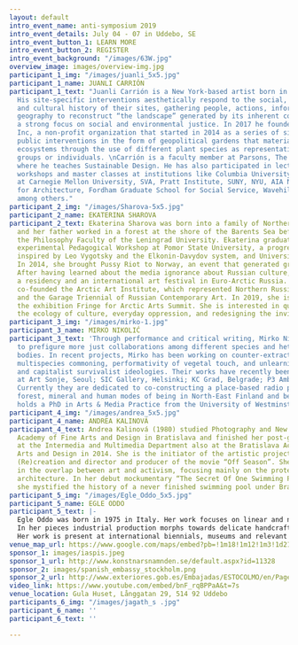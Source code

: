 ```yaml
---
layout: default
intro_event_name: anti-symposium 2019
intro_event_details: July 04 - 07 in Uddebo, SE
intro_event_button_1: LEARN MORE
intro_event_button_2: REGISTER
intro_event_background: "/images/63W.jpg"
overview_image: images/overview-img.jpg
participant_1_img: "/images/juanli_5x5.jpg"
participant_1_name: JUANLI CARRIÓN
participant_1_text: "Juanli Carrión is a New York-based artist born in Yecla, Spain.
  His site-specific interventions aesthetically respond to the social, political,
  and cultural history of their sites, gathering people, actions, information and
  geography to reconstruct “the landscape” generated by its inherent conflicts with
  a strong focus on social and environmental justice. In 2017 he founded OSS Project,
  Inc, a non-profit organization that started in 2014 as a series of site-specific
  public interventions in the form of geopolitical gardens that materialize social
  ecosystems through the use of different plant species as representatives of social
  groups or individuals. \nCarrión is a faculty member at Parsons, The New School
  where he teaches Sustainable Design. He has also participated in lectures, panels,
  workshops and master classes at institutions like Columbia University, Open Engagement
  at Carnegie Mellon University, SVA, Pratt Institute, SUNY, NYU, AIA New York Cener
  for Architecture, Fordham Graduate School for Social Service, Wavehill o Apexart,
  among others."
participant_2_img: "/images/Sharova-5x5.jpg"
participant_2_name: EKATERINA SHAROVA
participant_2_text: Ekaterina Sharova was born into a family of Northern Russian peasants,
  and her father worked in a forest at the shore of the Barents Sea before he entered
  the Philosophy Faculty of the Leningrad University. Ekaterina graduated from an
  experimental Pedagogical Workshop at Pomor State University, a progressive faculty
  inspired by Leo Vygotsky and the Elkonin-Davydov system, and University of Oslo.
  In 2014, she brought Pussy Riot to Norway, an event that generated great media attention.
  After having learned about the media ignorance about Russian culture, she started
  a residency and an international art festival in Euro-Arctic Russia. In 2014, she
  co-founded the Arctic Art Institute, which represented Northern Russia at NEMOSKVA
  and the Garage Triennial of Russian Contemporary Art. In 2019, she is co-curating
  the exhibition Fringe for Arctic Arts Summit. She is interested in questions of
  the ecology of culture, everyday oppression, and redesigning the invisible.
participant_3_img: "/images/mirko-1.jpg"
participant_3_name: MIRKO NIKOLIĆ
participant_3_text: 'Through performance and critical writing, Mirko Nikolić seeks
  to prefigure more just collaborations among different species and heterogeneous
  bodies. In recent projects, Mirko has been working on counter-extractivist ontopolytics,
  multispecies commoning, performativity of vegetal touch, and unlearning of anthropocentric
  and capitalist survivalist ideologies. Their works have recently been exhibited
  at Art Sonje, Seoul; SIC Gallery, Helsinki; KC Grad, Belgrade; P3 Ambika, London.
  Currently they are dedicated to co-constructing a place-based radio platform entangling
  forest, mineral and human modes of being in North-East Finland and beyond. Mirko
  holds a PhD in Arts & Media Practice from the University of Westminster, London. '
participant_4_img: "/images/andrea_5x5.jpg"
participant_4_name: ANDREA KALINOVÁ
participant_4_text: Andrea Kalinová (1980) studied Photography and New Media at the
  Academy of Fine Arts and Design in Bratislava and finished her post-graduate studies
  at the Intermedia and Multimedia Department also at the Bratislava Academy of Fine
  Arts and Design in 2014. She is the initiator of the artistic project Abandoned
  (Re)creation and director and producer of the movie “Off Season”. She is interested
  in the overlap between art and activism, focusing mainly on the protection of modernist
  architecture. In her debut mockumentary “The Secret Of One Swimming Pool” (2006)
  she mystified the history of a never finished swimming pool under Bratislava’s castle.
participant_5_img: "/images/Egle_Oddo_5x5.jpg"
participant_5_name: EGLE ODDO
participant_5_text: |-
  Egle Oddo was born in 1975 in Italy. Her work focuses on linear and non-linear narration as an art form. Interested in operational realism, meant as the presentation of the functional sphere in an aesthetic arrangement and its inter-relations, she combines photography, moving image, installation, sculpture, environmental art, and experimental live art.
  In her pieces industrial production morphs towards delicate handcraft, life forms appear and emerge out of sculptures and objects, film photography appropriate digital images, selected trash mix with fashion, precious edible minerals and ancestral recipes are served as part of ritual meals.
  Her work is present at international biennials, museums and relevant institutions, as well as cutting edge and independent alternative spaces and events: Third Space. Helsinki; Manifesta 12 program 5x5x5, Palermo; CrossSections at WUK Kunsthalle Exnergasse, Vienna; Baltic Biennale, Saint Petersburg; 54th Venice Biennale; Casablanca Biennale; Biquini Wax gallery, Mexico.
venue_map_url: https://www.google.com/maps/embed?pb=!1m18!1m12!1m3!1d2145.133829626117!2d13.258032815998122!3d57.47605658104915!2m3!1f0!2f0!3f0!3m2!1i1024!2i768!4f13.1!3m3!1m2!1s0x46506544ea0d7421%3A0x7e71fd9d71d8830a!2sUllasj%C3%B6gatan%207B%2C%20514%2092%20Uddebo!5e0!3m2!1sen!2sse!4v1579089490398!5m2!1sen!2sse
sponsor_1: images/iaspis.jpeg
sponsor_1_url: http://www.konstnarsnamnden.se/default.aspx?id=11328
sponsor_2: images/spanish_embassy_stockholm.png
sponsor_2_url: http://www.exteriores.gob.es/Embajadas/ESTOCOLMO/en/Pages/inicio.aspx
video_link: https://www.youtube.com/embed/bnF_rqBPPaA&t=7s
venue_location: Gula Huset, Långgatan 29, 514 92 Uddebo
participants_6_img: "/images/jagath_s .jpg"
participant_6_name: ''
participant_6_text: ''

---
```

